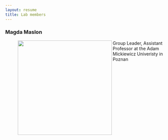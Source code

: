 ```yaml
---
layout: resume
title: Lab members
---
```

### Magda Maslon

<figure class="half">
<img src="https://user-images.githubusercontent.com/23424217/159682152-34235b7f-0b20-4fae-bfab-9a2fe02639ff.png" width="300" align="left">
</figure>

Group Leader, Assistant Professor at the Adam Mickiewicz Univeristy in Poznan




